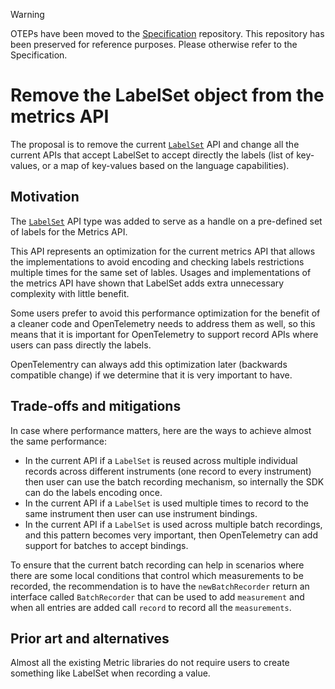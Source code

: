 > [!WARNING]
> OTEPs have been moved to the [Specification](https://github.com/open-telemetry/opentelemetry-specification/tree/main/oteps/)
> repository. This repository has been preserved for reference purposes.
> Please otherwise refer to the Specification.

# Remove the LabelSet object from the metrics API

The proposal is to remove the current [`LabelSet`](./0049-metric-label-set.md)
API and change all the current APIs that accept LabelSet to accept directly the
labels (list of key-values, or a map of key-values based on the language
capabilities).

## Motivation

The [`LabelSet`](./0049-metric-label-set.md) API type was added to serve as a
handle on a pre-defined set of labels for the Metrics API.

This API represents an optimization for the current metrics API that allows the
implementations to avoid encoding and checking labels restrictions multiple
times for the same set of lables. Usages and implementations of the metrics API
have shown that LabelSet adds extra unnecessary complexity with little benefit.

Some users prefer to avoid this performance optimization for the benefit of a
cleaner code and OpenTelemetry needs to address them as well, so this means that
it is important for OpenTelemetry to support record APIs where users can pass
directly the labels.

OpenTelementry can always add this optimization later (backwards compatible
change) if we determine that it is very important to have.

## Trade-offs and mitigations

In case where performance matters, here are the ways to achieve almost the same performance:

- In the current API if a `LabelSet` is reused across multiple individual
records across different instruments (one record to every instrument) then user
can use the batch recording mechanism, so internally the SDK can do the labels
encoding once.
- In the current API if a `LabelSet` is used multiple times to record to the
same instrument then user can use instrument bindings.
- In the current API if a `LabelSet` is used across multiple batch recordings,
and this pattern becomes very important, then OpenTelemetry can add support for
batches to accept bindings.

To ensure that the current batch recording can help in scenarios where there are
some local conditions that control which measurements to be recorded, the
recommendation is to have the `newBatchRecorder` return an interface called
`BatchRecorder` that can be used to add `measurement` and when all entries are
added call `record` to record all the `measurements`.

## Prior art and alternatives

Almost all the existing Metric libraries do not require users to create
something like LabelSet when recording a value.
